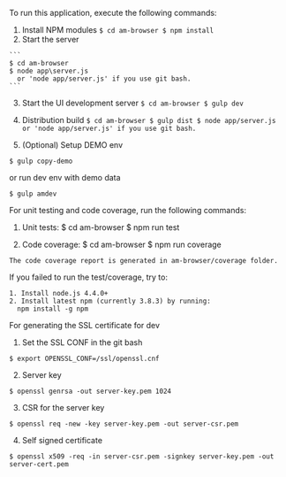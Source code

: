 To run this application, execute the following commands:

  1. Install NPM modules
    ```
    $ cd am-browser
    $ npm install
    ```
  2. Start the server

    ```
    $ cd am-browser
    $ node app\server.js
      or 'node app/server.js' if you use git bash.
    ```

  3. Start the UI development server
    ```
    $ cd am-browser
    $ gulp dev
    ```

  4. Distribution build
    ```
    $ cd am-browser
    $ gulp dist
    $ node app/server.js
      or 'node app/server.js' if you use git bash.
    ```
  5. (Optional) Setup DEMO env
  ```
  $ gulp copy-demo
  ```
  or run dev env with demo data
  ```
  $ gulp amdev
  ```

For unit testing and code coverage, run the following commands:

  1. Unit tests:
    $ cd am-browser
    $ npm run test
  
  2. Code coverage:
    $ cd am-browser
    $ npm run coverage
    
    The code coverage report is generated in am-browser/coverage folder.
  
  If you failed to run the test/coverage, try to:
  
    1. Install node.js 4.4.0+
    2. Install latest npm (currently 3.8.3) by running:
      npm install -g npm
  
For generating the SSL certificate for dev
  1. Set the SSL CONF in the git bash 
  ```
  $ export OPENSSL_CONF=/ssl/openssl.cnf
  ```

  2. Server key
  ```
  $ openssl genrsa -out server-key.pem 1024
  ```
  
  3. CSR for the server key
  ```
  $ openssl req -new -key server-key.pem -out server-csr.pem
  ```
  
  4. Self signed certificate
  ```
  $ openssl x509 -req -in server-csr.pem -signkey server-key.pem -out server-cert.pem
  ```
